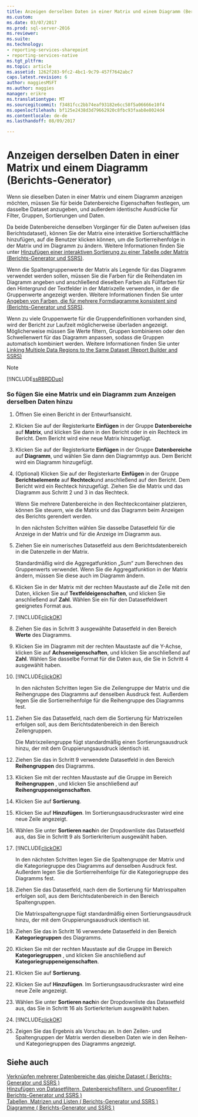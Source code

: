 ```yaml
---
title: Anzeigen derselben Daten in einer Matrix und einem Diagramm (Berichts-Generator) | Microsoft Docs
ms.custom: 
ms.date: 03/07/2017
ms.prod: sql-server-2016
ms.reviewer: 
ms.suite: 
ms.technology:
- reporting-services-sharepoint
- reporting-services-native
ms.tgt_pltfrm: 
ms.topic: article
ms.assetid: 1262f283-9fc2-4bc1-9c79-457f7642abc7
caps.latest.revision: 6
author: maggiesMSFT
ms.author: maggies
manager: erikre
ms.translationtype: MT
ms.sourcegitcommit: f3481fcc2bb74eaf93182e6cc58f5a06666e10f4
ms.openlocfilehash: bf125e2438d3d79662920c8fbc93faab8e8024d4
ms.contentlocale: de-de
ms.lasthandoff: 08/09/2017

---
```

# <a name="display-the-same-data-on-a-matrix-and-a-chart-report-builder"></a>Anzeigen derselben Daten in einer Matrix und einem Diagramm (Berichts-Generator)
  Wenn sie dieselben Daten in einer Matrix und einem Diagramm anzeigen möchten, müssen Sie für beide Datenbereiche Eigenschaften festlegen, um dasselbe Dataset anzugeben, und außerdem identische Ausdrücke für Filter, Gruppen, Sortierungen und Daten.  
  
 Da beide Datenbereiche denselben Vorgänger für die Daten aufweisen (das Berichtsdataset), können Sie der Matrix eine interaktive Sortierschaltfläche hinzufügen, auf die Benutzer klicken können, um die Sortierreihenfolge in der Matrix und im Diagramm zu ändern. Weitere Informationen finden Sie unter [Hinzufügen einer interaktiven Sortierung zu einer Tabelle oder Matrix &#40;Berichts-Generator und SSRS&#41;](../../reporting-services/report-design/add-interactive-sort-to-a-table-or-matrix-report-builder-and-ssrs.md).  
  
 Wenn die Spaltengruppenwerte der Matrix als Legende für das Diagramm verwendet werden sollen, müssen Sie die Farben für die Reihendaten im Diagramm angeben und anschließend dieselben Farben als Füllfarben für den Hintergrund der Textfelder in der Matrixzelle verwenden, in der die Gruppenwerte angezeigt werden. Weitere Informationen finden Sie unter [Angeben von Farben, die für mehrere Formdiagramme konsistent sind &#40;Berichts-Generator und SSRS&#41;](../../reporting-services/report-design/specify-consistent-colors-across-multiple-shape-charts-report-builder-and-ssrs.md).  
  
 Wenn zu viele Gruppenwerte für die Gruppendefinitionen vorhanden sind, wird der Bericht zur Laufzeit möglicherweise überladen angezeigt. Möglicherweise müssen Sie Werte filtern, Gruppen kombinieren oder den Schwellenwert für das Diagramm anpassen, sodass die Gruppen automatisch kombiniert werden. Weitere Informationen finden Sie unter [Linking Multiple Data Regions to the Same Dataset &#40;Report Builder and SSRS&#41;](../../reporting-services/report-design/linking-multiple-data-regions-to-the-same-dataset-report-builder-and-ssrs.md)  
  
> [!NOTE]  
>  [!INCLUDE[ssRBRDDup](../../includes/ssrbrddup-md.md)]  
  
### <a name="to-add-a-matrix-and-chart-to-display-the-same-data"></a>So fügen Sie eine Matrix und ein Diagramm zum Anzeigen derselben Daten hinzu  
  
1.  Öffnen Sie einen Bericht in der Entwurfsansicht.  
  
2.  Klicken Sie auf der Registerkarte **Einfügen** in der Gruppe **Datenbereiche** auf **Matrix**, und klicken Sie dann in den Bericht oder in ein Rechteck im Bericht. Dem Bericht wird eine neue Matrix hinzugefügt.  
  
3.  Klicken Sie auf der Registerkarte **Einfügen** in der Gruppe **Datenbereiche** auf **Diagramm**, und wählen Sie dann den Diagrammtyp aus. Dem Bericht wird ein Diagramm hinzugefügt.  
  
4.  (Optional) Klicken Sie auf der Registerkarte **Einfügen** in der Gruppe **Berichtselemente** auf **Rechteck**und anschließend auf den Bericht. Dem Bericht wird ein Rechteck hinzugefügt. Ziehen Sie die Matrix und das Diagramm aus Schritt 2 und 3 in das Rechteck.  
  
     Wenn Sie mehrere Datenbereiche in den Rechteckcontainer platzieren, können Sie steuern, wie die Matrix und das Diagramm beim Anzeigen des Berichts gerendert werden.  
  
     In den nächsten Schritten wählen Sie dasselbe Datasetfeld für die Anzeige in der Matrix und für die Anzeige im Diagramm aus.  
  
5.  Ziehen Sie ein numerisches Datasetfeld aus dem Berichtsdatenbereich in die Datenzelle in der Matrix.  
  
     Standardmäßig wird die Aggregatfunktion „Sum“ zum Berechnen des Gruppenwerts verwendet. Wenn Sie die Aggregatfunktion in der Matrix ändern, müssen Sie diese auch im Diagramm ändern.  
  
6.  Klicken Sie in der Matrix mit der rechten Maustaste auf die Zelle mit den Daten, klicken Sie auf **Textfeldeigenschaften**, und klicken Sie anschließend auf **Zahl**. Wählen Sie ein für den Datasetfeldwert geeignetes Format aus.  
  
7.  [!INCLUDE[clickOK](../../includes/clickok-md.md)]  
  
8.  Ziehen Sie das in Schritt 3 ausgewählte Datasetfeld in den Bereich **Werte** des Diagramms.  
  
9. Klicken Sie im Diagramm mit der rechten Maustaste auf die Y-Achse, klicken Sie auf **Achseneigenschaften**, und klicken Sie anschließend auf **Zahl**. Wählen Sie dasselbe Format für die Daten aus, die Sie in Schritt 4 ausgewählt haben.  
  
10. [!INCLUDE[clickOK](../../includes/clickok-md.md)]  
  
     In den nächsten Schritten legen Sie die Zeilengruppe der Matrix und die Reihengruppe des Diagramms auf denselben Ausdruck fest. Außerdem legen Sie die Sortierreihenfolge für die Reihengruppe des Diagramms fest.  
  
11. Ziehen Sie das Datasetfeld, nach dem die Sortierung für Matrixzeilen erfolgen soll, aus dem Berichtsdatenbereich in den Bereich Zeilengruppen.  
  
     Die Matrixzeilengruppe fügt standardmäßig einen Sortierungsausdruck hinzu, der mit dem Gruppierungsausdruck identisch ist.  
  
12. Ziehen Sie das in Schritt 9 verwendete Datasetfeld in den Bereich **Reihengruppen** des Diagramms.  
  
13. Klicken Sie mit der rechten Maustaste auf die Gruppe im Bereich **Reihengruppen** , und klicken Sie anschließend auf **Reihengruppeneigenschaften**.  
  
14. Klicken Sie auf **Sortierung**.  
  
15. Klicken Sie auf **Hinzufügen**. Im Sortierungsausdrucksraster wird eine neue Zeile angezeigt.  
  
16. Wählen Sie unter **Sortieren nach**in der Dropdownliste das Datasetfeld aus, das Sie in Schritt 9 als Sortierkriterium ausgewählt haben.  
  
17. [!INCLUDE[clickOK](../../includes/clickok-md.md)]  
  
     In den nächsten Schritten legen Sie die Spaltengruppe der Matrix und die Kategoriegruppe des Diagramms auf denselben Ausdruck fest. Außerdem legen Sie die Sortierreihenfolge für die Kategoriegruppe des Diagramms fest.  
  
18. Ziehen Sie das Datasetfeld, nach dem die Sortierung für Matrixspalten erfolgen soll, aus dem Berichtsdatenbereich in den Bereich Spaltengruppen.  
  
     Die Matrixspaltengruppe fügt standardmäßig einen Sortierungsausdruck hinzu, der mit dem Gruppierungsausdruck identisch ist.  
  
19. Ziehen Sie das in Schritt 16 verwendete Datasetfeld in den Bereich **Kategoriegruppen** des Diagramms.  
  
20. Klicken Sie mit der rechten Maustaste auf die Gruppe im Bereich **Kategoriegruppen** , und klicken Sie anschließend auf **Kategoriegruppeneigenschaften**.  
  
21. Klicken Sie auf **Sortierung**.  
  
22. Klicken Sie auf **Hinzufügen**. Im Sortierungsausdrucksraster wird eine neue Zeile angezeigt.  
  
23. Wählen Sie unter **Sortieren nach**in der Dropdownliste das Datasetfeld aus, das Sie in Schritt 16 als Sortierkriterium ausgewählt haben.  
  
24. [!INCLUDE[clickOK](../../includes/clickok-md.md)]  
  
25. Zeigen Sie das Ergebnis als Vorschau an. In den Zeilen- und Spaltengruppen der Matrix werden dieselben Daten wie in den Reihen- und Kategoriegruppen des Diagramms angezeigt.  
  
## <a name="see-also"></a>Siehe auch  
 [Verknüpfen mehrerer Datenbereiche das gleiche Dataset &#40; Berichts-Generator und SSRS &#41;](../../reporting-services/report-design/linking-multiple-data-regions-to-the-same-dataset-report-builder-and-ssrs.md)   
 [Hinzufügen von Datasetfiltern, Datenbereichsfiltern, und Gruppenfilter &#40; Berichts-Generator und SSRS &#41;](../../reporting-services/report-design/add-dataset-filters-data-region-filters-and-group-filters.md)   
 [Tabellen, Matrizen und Listen &#40; Berichts-Generator und SSRS &#41;](../../reporting-services/report-design/tables-matrices-and-lists-report-builder-and-ssrs.md)   
 [Diagramme &#40; Berichts-Generator und SSRS &#41;](../../reporting-services/report-design/charts-report-builder-and-ssrs.md)  
  
  
